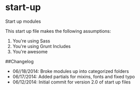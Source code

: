 start-up
========

Start up modules

This start up file makes the following assumptions:

1. You're using Sass
2. You're using Grunt Includes
3. You're awesome


##Changelog

- 06//18/2014: Broke modules up into categorized folders
- 06/17/2014: Added partials for mixins, fonts and fixed typo
- 06/12/2014: Initial commit for version 2.0 of start up files
